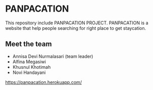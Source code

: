 # PANPACATION

This repository include PANPACATION PROJECT. 
PANPACATION is a website that help people searching for right place to get staycation.

## Meet the team

* Annisa Devi Nurmalasari (team leader)
* Alfina Megasiwi
* Khusnul Khotimah
* Novi Handayani

https://panpacation.herokuapp.com/